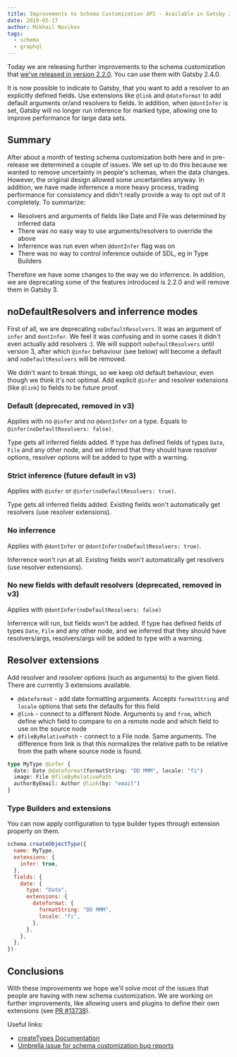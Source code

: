```yaml
---
title: Improvements to Schema Customization API - Available in Gatsby 2.4.0
date: 2019-05-17
author: Mikhail Novikov
tags:
  - schema
  - graphql
---
```


Today we are releasing further improvements to the schema customization that [we've released in version 2.2.0](/blog/2019-03-18-releasing-new-schema-customization). You can use them with Gatsby 2.4.0.

It is now possible to indicate to Gatsby, that you want to add a resolver to an explicitly defined fields. Use extensions like `@link` and `@dateformat` to add default arguments or/and resolvers to fields. In addition, when `@dontInfer` is set, Gatsby will no longer run inference for marked type, allowing one to improve performance for large data sets.

## Summary

After about a month of testing schema customization both here and in pre-release we determined a couple of issues. We set up to do this because we wanted to remove uncertainty in people's schemas, when the data changes. However, the original design allowed some uncertainties anyway. In addition, we have made inferrence a more heavy process, trading performance for consistency and didn't really provide a way to opt out of it completely. To summarize:

- Resolvers and arguments of fields like Date and File was determined by inferred data
- There was no easy way to use arguments/resolvers to override the above
- Inferrence was run even when `@dontInfer` flag was on
- There was no way to control inference outside of SDL, eg in Type Builders

Therefore we have some changes to the way we do inferrence. In addition, we are deprecating some of the features introduced is 2.2.0 and will remove them in Gatsby 3.

## noDefaultResolvers and inferrence modes

First of all, we are deprecating `noDefaultResolvers`. It was an argument of `infer` and `dontInfer`. We feel it was confusing and in some cases it didn't even actually add resolvers :). We will support `noDefaultResolvers` until version 3, after which `@infer` behaviour (see below) will become a default and `noDefaultResolvers` will be removed.

We didn't want to break things, so we keep old default behaviour, even though we think it's not optimal. Add explicit `@infer` and resolver extensions (like `@link`) to fields to be future proof.

### Default (deprecated, removed in v3)

Applies with no `@infer` and no `@dontInfer` on a type. Equals to `@infer(noDefaultResolvers: false)`.

Type gets all inferred fields added. If type has defined fields of types `Date`, `File` and any other node, and we inferred that they should have resolver options, resolver options will be added to type with a warning.

### Strict inference (future default in v3)

Applies with `@infer` or `@infer(noDefaultResolvers: true)`.

Type gets all inferred fields added. Existing fields won't automatically get resolvers (use resolver extensions).

### No inferrence

Applies with `@dontInfer` or `@dontInfer(noDefaultResolvers: true)`.

Inferrence won't run at all. Existing fields won't automatically get resolvers (use resolver extensions).

### No new fields with default resolvers (deprecated, removed in v3)

Applies with `@dontInfer(noDefaultResolvers: false)`

Inferrence will run, but fields won't be added. If type has defined fields of types `Date`, `File` and any other node, and we inferred that they should have resolvers/args, resolvers/args will be added to type with a warning.

## Resolver extensions

Add resolver and resolver options (such as arguments) to the given field. There are currently 3 extensions available.

- `@dateformat` - add date formatting arguments. Accepts `formatString` and
  `locale` options that sets the defaults for this field
- `@link` - connect to a different Node. Arguments `by` and `from`, which
  define which field to compare to on a remote node and which field to use on
  the source node
- `@fileByRelativePath` - connect to a File node. Same arguments. The
  difference from link is that this normalizes the relative path to be
  relative from the path where source node is found.

```graphql
type MyType @infer {
  date: Date @dateformat(formatString: "DD MMM", locale: "fi")
  image: File @fileByRelativePath
  authorByEmail: Author @link(by: "email")
}
```

### Type Builders and extensions

You can now apply configuration to type builder types through extension property on them.

```js
schema.createObjectType({
  name: MyType,
  extensions: {
    infer: true,
  },
  fields: {
    date: {
      type: "Date",
      extensions: {
        dateformat: {
          formatString: "DD MMM",
          locale: "fi",
        },
      },
    },
  },
})
```

## Conclusions

With these improvements we hope we'll solve most of the issues that people are having with new schema customization. We are working on further improvements, like allowing users and plugins to define their own extensions (see [PR #13738](https://github.com/gatsbyjs/gatsby/pull/13738)).

Useful links:

- [createTypes Documentation](https://www.gatsbyjs.org/docs/actions/#createTypes)
- [Umbrella issue for schema customization bug reports](https://github.com/gatsbyjs/gatsby/issues/12272)
